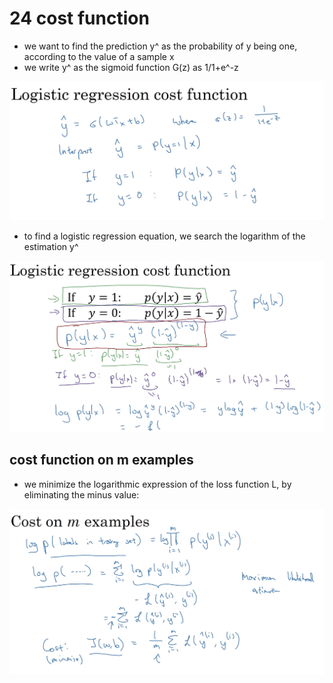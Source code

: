 # 24 cost function

- we want to find the prediction y^ as the probability of y being one, according to the value of a sample x
- we write y^ as the sigmoid function G(z) as 1/1+e^-z

![image](images/image_32.png)

- to find a logistic regression equation, we search the logarithm of the estimation y^

![image](images/image_33.png)

## cost function on m examples

- we minimize the logarithmic expression of the loss function L, by eliminating the minus value:

![image](images/image_34.png)

